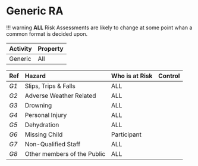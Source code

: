 # Generic RA

!!! warning
    **ALL** Risk Assessments are likely to change at some point whan a common format is decided upon.

|**Activity**   |**Property**|
|:----          |:----       |
|Generic        |All         |

|**Ref**|**Hazard**                    |**Who is at Risk**|**Control**                   |
|:----  |:----                         |:----             |:----                         |
| *G1*  | Slips, Trips &amp; Falls     |     ALL          |                              |
| *G2*  | Adverse Weather Related      |     ALL          |                              |
| *G3*  | Drowning                     |     ALL          |                              |
| *G4*  | Personal Injury              |     ALL          |                              |
| *G5*  | Dehydration                  |     ALL          |                              |
| *G6*  | Missing Child                |     Participant  |                              |
| *G7*  | Non-Qualified Staff          |     ALL          |                              |
| *G8*  | Other members of the Public  |     ALL          |                              |
